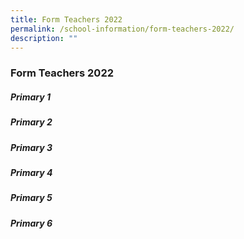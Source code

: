 ```yaml
---
title: Form Teachers 2022
permalink: /school-information/form-teachers-2022/
description: ""
---
```

### **Form Teachers 2022**

##### **Primary 1**


##### **Primary 2**


##### **Primary 3**


##### **Primary 4**


##### **Primary 5**


##### **Primary 6**